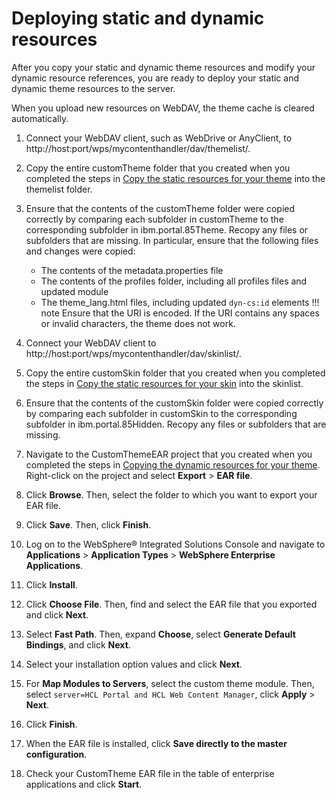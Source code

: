 # Deploying static and dynamic resources

After you copy your static and dynamic theme resources and modify your dynamic resource references, you are ready to deploy your static and dynamic theme resources to the server.

When you upload new resources on WebDAV, the theme cache is cleared automatically.

1.  Connect your WebDAV client, such as WebDrive or AnyClient, to http://host:port/wps/mycontenthandler/dav/themelist/.

2.  Copy the entire customTheme folder that you created when you completed the steps in [Copy the static resources for your theme](themeopt_cust_copy_statictheme.md#) into the themelist folder.

3.  Ensure that the contents of the customTheme folder were copied correctly by comparing each subfolder in customTheme to the corresponding subfolder in ibm.portal.85Theme. Recopy any files or subfolders that are missing. In particular, ensure that the following files and changes were copied:

    -   The contents of the metadata.properties file
    -   The contents of the profiles folder, including all profiles files and updated module
    -   The theme\_lang.html files, including updated `dyn-cs:id` elements
    !!! note
        Ensure that the URI is encoded. If the URI contains any spaces or invalid characters, the theme does not work.

4.  Connect your WebDAV client to http://host:port/wps/mycontenthandler/dav/skinlist/.

5.  Copy the entire customSkin folder that you created when you completed the steps in [Copy the static resources for your skin](themeopt_cust_copy_skin.md#) into the skinlist.

6.  Ensure that the contents of the customSkin folder were copied correctly by comparing each subfolder in customSkin to the corresponding subfolder in ibm.portal.85Hidden. Recopy any files or subfolders that are missing.

7.  Navigate to the CustomThemeEAR project that you created when you completed the steps in [Copying the dynamic resources for your theme](themeopt_cust_copy_dyntheme.md#). Right-click on the project and select **Export** \> **EAR file**.

8.  Click **Browse**. Then, select the folder to which you want to export your EAR file.

9.  Click **Save**. Then, click **Finish**.

10. Log on to the WebSphere® Integrated Solutions Console and navigate to **Applications** \> **Application Types** \> **WebSphere Enterprise Applications**.

11. Click **Install**.

12. Click **Choose File**. Then, find and select the EAR file that you exported and click **Next**.

13. Select **Fast Path**. Then, expand **Choose**, select **Generate Default Bindings**, and click **Next**.

14. Select your installation option values and click **Next**.

15. For **Map Modules to Servers**, select the custom theme module. Then, select `server=HCL Portal and HCL Web Content Manager`, click **Apply** \> **Next**.

16. Click **Finish**.

17. When the EAR file is installed, click **Save directly to the master configuration**.

18. Check your CustomTheme EAR file in the table of enterprise applications and click **Start**.



